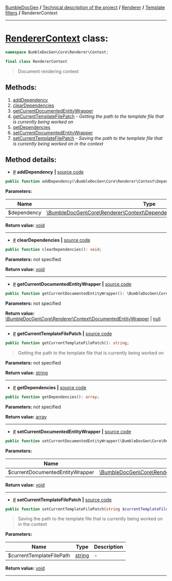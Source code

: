 <!-- {% raw %} -->
<embed> <a href="/docs/readme.md">BumbleDocGen</a> <b>/</b> <a href="/docs/tech/readme.md">Technical description of the project</a> <b>/</b> <a href="/docs/tech/3.renderer/readme.md">Renderer</a> <b>/</b> <a href="/docs/tech/3.renderer/twigCustomFilters.md">Template filters</a> <b>/</b> RendererContext<hr> </embed>

<h1>
    <a href="https://github.com/bumble-tech/bumble-doc-gen/blob/master/src/Core/Renderer/Context/RendererContext.php#L12">RendererContext</a> class:
</h1>





```php
namespace BumbleDocGen\Core\Renderer\Context;

final class RendererContext
```

<blockquote>Document rendering context</blockquote>







<h2>Methods:</h2>

<ol>
<li>
    <a href="#madddependency">addDependency</a>
    </li>
<li>
    <a href="#mcleardependencies">clearDependencies</a>
    </li>
<li>
    <a href="#mgetcurrentdocumentedentitywrapper">getCurrentDocumentedEntityWrapper</a>
    </li>
<li>
    <a href="#mgetcurrenttemplatefilepatch">getCurrentTemplateFilePatch</a>
    - <i>Getting the path to the template file that is currently being worked on</i></li>
<li>
    <a href="#mgetdependencies">getDependencies</a>
    </li>
<li>
    <a href="#msetcurrentdocumentedentitywrapper">setCurrentDocumentedEntityWrapper</a>
    </li>
<li>
    <a href="#msetcurrenttemplatefilepatch">setCurrentTemplateFilePatch</a>
    - <i>Saving the path to the template file that is currently being worked on in the context</i></li>
</ol>







<h2>Method details:</h2>

<div class='method_description-block'>

<ul>
<li><a name="madddependency" href="#madddependency">#</a>
 <b>addDependency</b>
    <b>|</b> <a href="https://github.com/bumble-tech/bumble-doc-gen/blob/master/src/Core/Renderer/Context/RendererContext.php#L53">source code</a></li>
</ul>

```php
public function addDependency(\BumbleDocGen\Core\Renderer\Context\Dependency\RendererDependencyInterface $dependency): void;
```



<b>Parameters:</b>

<table>
    <thead>
    <tr>
        <th>Name</th>
        <th>Type</th>
        <th>Description</th>
    </tr>
    </thead>
    <tbody>
            <tr>
            <td>$dependency</td>
            <td><a href='https://github.com/bumble-tech/bumble-doc-gen/blob/master/src/Core/Renderer/Context/Dependency/RendererDependencyInterface.php'>\BumbleDocGen\Core\Renderer\Context\Dependency\RendererDependencyInterface</a></td>
            <td>-</td>
        </tr>
        </tbody>
</table>

<b>Return value:</b> <a href='https://www.php.net/manual/en/language.types.void.php'>void</a>


</div>
<hr>
<div class='method_description-block'>

<ul>
<li><a name="mcleardependencies" href="#mcleardependencies">#</a>
 <b>clearDependencies</b>
    <b>|</b> <a href="https://github.com/bumble-tech/bumble-doc-gen/blob/master/src/Core/Renderer/Context/RendererContext.php#L48">source code</a></li>
</ul>

```php
public function clearDependencies(): void;
```



<b>Parameters:</b> not specified

<b>Return value:</b> <a href='https://www.php.net/manual/en/language.types.void.php'>void</a>


</div>
<hr>
<div class='method_description-block'>

<ul>
<li><a name="mgetcurrentdocumentedentitywrapper" href="#mgetcurrentdocumentedentitywrapper">#</a>
 <b>getCurrentDocumentedEntityWrapper</b>
    <b>|</b> <a href="https://github.com/bumble-tech/bumble-doc-gen/blob/master/src/Core/Renderer/Context/RendererContext.php#L43">source code</a></li>
</ul>

```php
public function getCurrentDocumentedEntityWrapper(): \BumbleDocGen\Core\Renderer\Context\DocumentedEntityWrapper|null;
```



<b>Parameters:</b> not specified

<b>Return value:</b> <a href='https://github.com/bumble-tech/bumble-doc-gen/blob/master/src/Core/Renderer/Context/DocumentedEntityWrapper.php'>\BumbleDocGen\Core\Renderer\Context\DocumentedEntityWrapper</a> | <a href='https://www.php.net/manual/en/language.types.null.php'>null</a>


</div>
<hr>
<div class='method_description-block'>

<ul>
<li><a name="mgetcurrenttemplatefilepatch" href="#mgetcurrenttemplatefilepatch">#</a>
 <b>getCurrentTemplateFilePatch</b>
    <b>|</b> <a href="https://github.com/bumble-tech/bumble-doc-gen/blob/master/src/Core/Renderer/Context/RendererContext.php#L32">source code</a></li>
</ul>

```php
public function getCurrentTemplateFilePatch(): string;
```

<blockquote>Getting the path to the template file that is currently being worked on</blockquote>

<b>Parameters:</b> not specified

<b>Return value:</b> <a href='https://www.php.net/manual/en/language.types.string.php'>string</a>


</div>
<hr>
<div class='method_description-block'>

<ul>
<li><a name="mgetdependencies" href="#mgetdependencies">#</a>
 <b>getDependencies</b>
    <b>|</b> <a href="https://github.com/bumble-tech/bumble-doc-gen/blob/master/src/Core/Renderer/Context/RendererContext.php#L58">source code</a></li>
</ul>

```php
public function getDependencies(): array;
```



<b>Parameters:</b> not specified

<b>Return value:</b> <a href='https://www.php.net/manual/en/language.types.array.php'>array</a>


</div>
<hr>
<div class='method_description-block'>

<ul>
<li><a name="msetcurrentdocumentedentitywrapper" href="#msetcurrentdocumentedentitywrapper">#</a>
 <b>setCurrentDocumentedEntityWrapper</b>
    <b>|</b> <a href="https://github.com/bumble-tech/bumble-doc-gen/blob/master/src/Core/Renderer/Context/RendererContext.php#L37">source code</a></li>
</ul>

```php
public function setCurrentDocumentedEntityWrapper(\BumbleDocGen\Core\Renderer\Context\DocumentedEntityWrapper $currentDocumentedEntityWrapper): void;
```



<b>Parameters:</b>

<table>
    <thead>
    <tr>
        <th>Name</th>
        <th>Type</th>
        <th>Description</th>
    </tr>
    </thead>
    <tbody>
            <tr>
            <td>$currentDocumentedEntityWrapper</td>
            <td><a href='https://github.com/bumble-tech/bumble-doc-gen/blob/master/src/Core/Renderer/Context/DocumentedEntityWrapper.php'>\BumbleDocGen\Core\Renderer\Context\DocumentedEntityWrapper</a></td>
            <td>-</td>
        </tr>
        </tbody>
</table>

<b>Return value:</b> <a href='https://www.php.net/manual/en/language.types.void.php'>void</a>


</div>
<hr>
<div class='method_description-block'>

<ul>
<li><a name="msetcurrenttemplatefilepatch" href="#msetcurrenttemplatefilepatch">#</a>
 <b>setCurrentTemplateFilePatch</b>
    <b>|</b> <a href="https://github.com/bumble-tech/bumble-doc-gen/blob/master/src/Core/Renderer/Context/RendererContext.php#L24">source code</a></li>
</ul>

```php
public function setCurrentTemplateFilePatch(string $currentTemplateFilePath): void;
```

<blockquote>Saving the path to the template file that is currently being worked on in the context</blockquote>

<b>Parameters:</b>

<table>
    <thead>
    <tr>
        <th>Name</th>
        <th>Type</th>
        <th>Description</th>
    </tr>
    </thead>
    <tbody>
            <tr>
            <td>$currentTemplateFilePath</td>
            <td><a href='https://www.php.net/manual/en/language.types.string.php'>string</a></td>
            <td>-</td>
        </tr>
        </tbody>
</table>

<b>Return value:</b> <a href='https://www.php.net/manual/en/language.types.void.php'>void</a>


</div>
<hr>

<!-- {% endraw %} -->